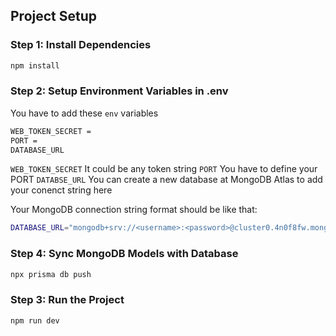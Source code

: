 ## Project Setup

### Step 1: Install Dependencies

```bash
npm install
```

### Step 2: Setup Environment Variables in .env

You have to add these `env` variables

```bash
WEB_TOKEN_SECRET =
PORT =
DATABASE_URL
```

`WEB_TOKEN_SECRET` It could be any token string
`PORT` You have to define your PORT
`DATABSE_URL` You can create a new database at MongoDB Atlas to add your conenct string here

Your MongoDB connection string format should be like that:

```bash
DATABASE_URL="mongodb+srv://<username>:<password>@cluster0.4n0f8fw.mongodb.net/<databaseName>?retryWrites=true&w=majority&appName=Cluster0"
```

### Step 4: Sync MongoDB Models with Database

```bash
npx prisma db push
```

### Step 3: Run the Project

```bash
npm run dev

```
